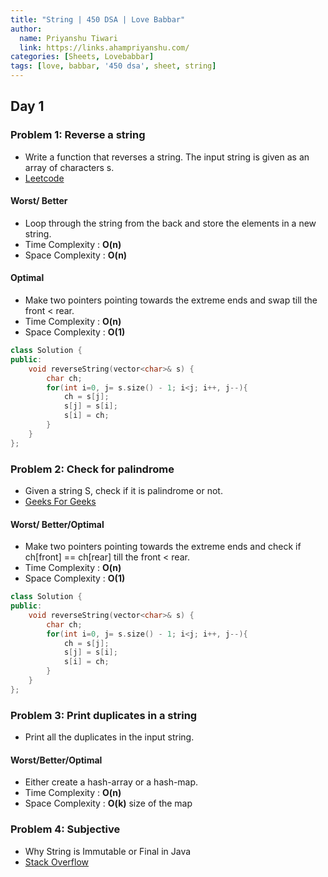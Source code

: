 ```yaml
---
title: "String | 450 DSA | Love Babbar"
author:
  name: Priyanshu Tiwari
  link: https://links.ahampriyanshu.com/
categories: [Sheets, Lovebabbar]
tags: [love, babbar, '450 dsa', sheet, string]
---
```


## Day 1

### Problem 1: Reverse a string

* Write a function that reverses a string. The input string is given as an array of characters s.
* [Leetcode](https://leetcode.com/problems/reverse-string/)

#### Worst/ Better

* Loop through the string from the back and store the elements in a new string.
* Time Complexity : **O(n)** 
* Space Complexity : **O(n)**

#### Optimal 

* Make two pointers pointing towards the extreme ends and swap till the front < rear.
* Time Complexity : **O(n)** 
* Space Complexity : **O(1)**

```cpp
class Solution {
public:
    void reverseString(vector<char>& s) {
        char ch;
        for(int i=0, j= s.size() - 1; i<j; i++, j--){
            ch = s[j];
            s[j] = s[i];
            s[i] = ch;
        }
    }
};
```

### Problem 2: Check for palindrome

* Given a string S, check if it is palindrome or not.
* [Geeks For Geeks](https://practice.geeksforgeeks.org/problems/palindrome-string0817/1)

#### Worst/ Better/Optimal 

* Make two pointers pointing towards the extreme ends and check if ch[front] == ch[rear] till the front < rear.
* Time Complexity : **O(n)** 
* Space Complexity : **O(1)**

```cpp
class Solution {
public:
    void reverseString(vector<char>& s) {
        char ch;
        for(int i=0, j= s.size() - 1; i<j; i++, j--){
            ch = s[j];
            s[j] = s[i];
            s[i] = ch;
        }
    }
};
```

### Problem 3: Print duplicates in a string

* Print all the duplicates in the input string.

#### Worst/Better/Optimal 

* Either create a hash-array or a hash-map.
* Time Complexity : **O(n)** 
* Space Complexity : **O(k)** size of the map

### Problem 4: Subjective

* Why String is Immutable or Final in Java
* [Stack Overflow](https://stackoverflow.com/a/48840927/15876098)